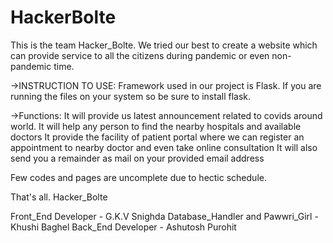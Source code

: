 # HackerBolte
This is the team Hacker_Bolte. We tried our best to create a website which can provide service to all the citizens during pandemic or even non-pandemic time.

->INSTRUCTION TO USE:
Framework used in our project is Flask. If you are running the files on your system so be sure to install flask.

->Functions:
It will provide us latest announcement related to covids around world.
It will help any person to find the nearby hospitals and available doctors
It provide the facility of patient portal where we can register an appointment to nearby doctor and even take online consultation
It will also send you a remainder as mail on your provided email address

Few codes and pages are uncomplete due to hectic schedule.

That's all.
Hacker_Bolte

Front_End Developer - G.K.V Snighda
Database_Handler and Pawwri_Girl - Khushi Baghel
Back_End Developer - Ashutosh Purohit

